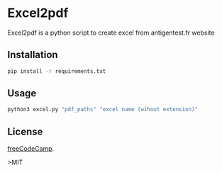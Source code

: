 # Excel2pdf 
Excel2pdf is a python script to create excel from antigentest.fr website
## Installation


```bash
pip install -r requirements.txt
```

## Usage

```python
python3 excel.py "pdf_paths" "excel name (wihout extension)"
```

## License
<a href="https://raw.githubusercontent.com/danhab05/pdf2excel/master/LICENSE" target="_blank" rel="noopener noreferrer">freeCodeCamp</a>.</p>>MIT</a> 
